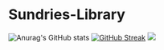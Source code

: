 # Sundries-Library
![Anurag's GitHub stats](https://github-readme-stats.vercel.app/api?username=ColinTuring&show_icons=true&theme=dark)
[![GitHub Streak](https://github-readme-streak-stats.herokuapp.com/?user=ColinTuring)](https://git.io/streak-stats)
![](https://komarev.com/ghpvc/?username=ColinTuring)
